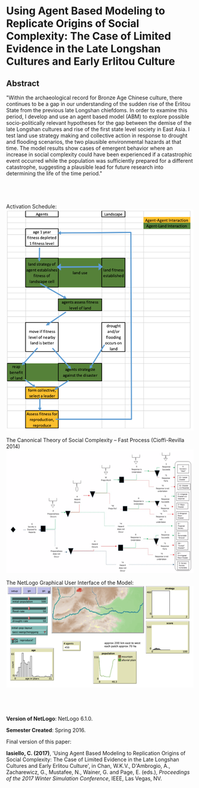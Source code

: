 # Using Agent Based Modeling to Replicate Origins of Social Complexity: The Case of Limited Evidence in the Late Longshan Cultures and Early Erlitou Culture

## Abstract

"Within the archaeological record for Bronze Age Chinese culture, there continues to be a gap in our understanding of the sudden rise of the Erlitou State from the previous late Longshan chiefdoms. In order to examine this period, I develop and use an agent based model (ABM) to explore possible socio-politically relevant hypotheses for the gap between the demise of the late Longshan cultures and rise of the first state level society in East Asia. I test land use strategy making and collective action in response to drought and flooding scenarios, the two plausible environmental hazards at that time. The model results show cases of emergent behavior where an increase in social complexity could have been experienced if a catastrophic event occurred while the population was sufficiently prepared for a different catastrophe, suggesting a plausible lead for future research into determining the life of the time period."

## &nbsp;
Activation Schedule:
![Activation Schedule](ActivationScheduley.png)

The Canonical Theory of Social Complexity – Fast Process (Cioffi-Revilla 2014)
![Canonical Theory](CanonicalTheory.png)

The NetLogo Graphical User Interface of the Model: 
![The NetLogo Graphical User Interface](GUI.png)

## &nbsp;

**Version of NetLogo**: NetLogo 6.1.0.

**Semester Created**: Spring 2016.

Final version of this paper:

**Iasiello, C. (2017)**, 'Using Agent Based Modeling to Replication Origins of Social Complexity: The Case of Limited Evidence in the Late Longshan Cultures and Early Erlitou Culture', in Chan, W.K.V., D'Ambrogio, A., Zacharewicz, G., Mustafee, N., Wainer, G. and Page, E. (eds.), *Proceedings of the 2017 Winter Simulation Conference*, IEEE, Las Vegas, NV.

